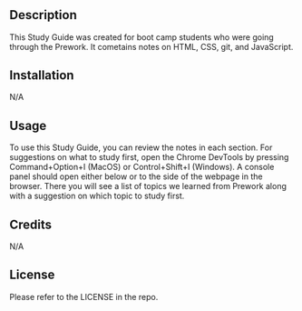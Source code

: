 # <Prework Study Guide Webpage>


## Description

This Study Guide was created for boot camp students who were going through the Prework. It cometains notes on HTML, CSS, git, and JavaScript. 


## Installation

N/A


## Usage

To use this Study Guide, you can review the notes in each section. For suggestions on what to study first, open the Chrome DevTools by pressing Command+Option+I (MacOS) or Control+Shift+I (Windows). A console panel should open either below or to the side of the webpage in the browser. There you will see a list of topics we learned from Prework along with a suggestion on which topic to study first. 


## Credits

N/A


## License

Please refer to the LICENSE in the repo.